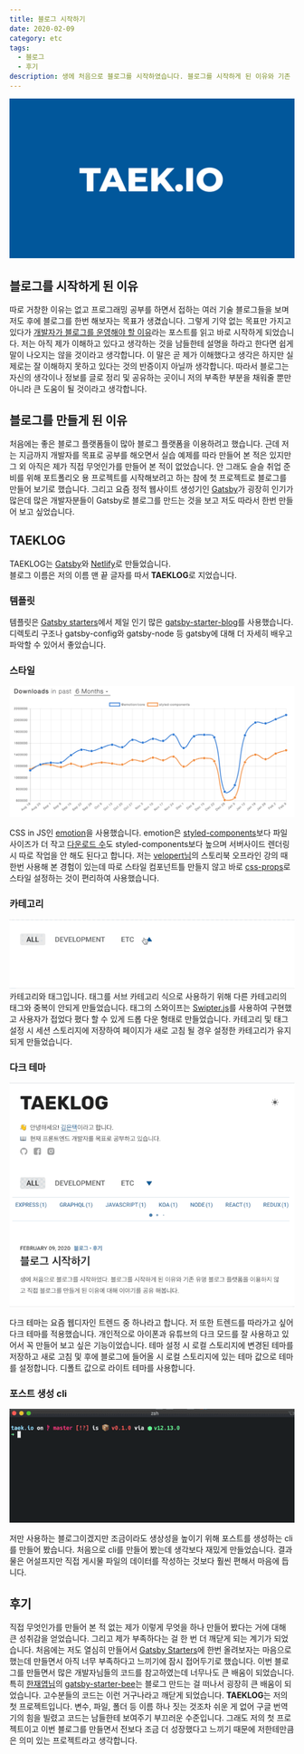 ```yaml
---
title: 블로그 시작하기
date: 2020-02-09
category: etc
tags:
  - 블로그
  - 후기
description: 생에 처음으로 블로그를 시작하였습니다. 블로그를 시작하게 된 이유와 기존 유명 블로그 플랫폼을 이용하지 않고 직접 블로그를 만들게 된 이유에 대해 이야기를 공유 해봅니다.
---
```


![blog url image](../../../assets/blog-name.svg)

## 블로그를 시작하게 된 이유

따로 거창한 이유는 없고 프로그래밍 공부를 하면서 접하는 여러 기술 블로그들을 보며 저도 후에 블로그를 한번 해보자는 목표가 생겼습니다. 그렇게 기약 없는 목표만 가지고 있다가 [개발자가 블로그를 운영해야 할 이유](https://taegon.kim/archives/7107)라는 포스트를 읽고 바로 시작하게 되었습니다. 저는 아직 제가 이해하고 있다고 생각하는 것을 남들한테 설명을 하라고 한다면 쉽게 말이 나오지는 않을 것이라고 생각합니다. 이 말은 곧 제가 이해했다고 생각은 하지만 실제로는 잘 이해하지 못하고 있다는 것의 반증이지 아닐까 생각합니다. 따라서 블로그는 자신의 생각이나 정보를 글로 정리 및 공유하는 곳이니 저의 부족한 부분을 채워줄 뿐만 아니라 큰 도움이 될 것이라고 생각합니다.

## 블로그를 만들게 된 이유
처음에는 좋은 블로그 플랫폼들이 많아 블로그 플랫폼을 이용하려고 했습니다. 근데 저는 지금까지 개발자를 목표로 공부를 해오면서 실습 예제를 따라 만들어 본 적은 있지만 그 외 아직은 제가 직접 무엇인가를 만들어 본 적이 없었습니다. 안 그래도 슬슬 취업 준비를 위해 포트폴리오 용 프로젝트를 시작해보려고 하는 참에 첫 프로젝트로 블로그를 만들어 보기로 했습니다. 그리고 요즘 정적 웹사이트 생성기인 [Gatsby](https://www.gatsbyjs.org/)가 굉장히 인기가 많은데 많은 개발자분들이 Gatsby로 블로그를 만드는 것을 보고 저도 따라서 한번 만들어 보고 싶었습니다.

## TAEKLOG
TAEKLOG는 [Gatsby](https://www.gatsbyjs.org/)와 [Netlify](https://www.netlify.com/)로 만들었습니다.<br>
블로그 이름은 저의 이름 맨 끝 글자를 따서 **TAEKLOG**로 지었습니다.

### 템플릿
템플릿은 [Gatsby starters](https://www.gatsbyjs.org/starters/?v=2)에서 제일 인기 많은 [gatsby-starter-blog](https://github.com/gatsbyjs/gatsby-starter-blog)를 사용했습니다. 디렉토리 구조나 gatsby-config와 gatsby-node 등 gatsby에 대해 더 자세히 배우고 파악할 수 있어서 좋았습니다.

### 스타일

![npm trends](images/npm-trends.png)

CSS in JS인 [emotion](https://emotion.sh/docs/introduction)을 사용했습니다. emotion은 [styled-components](https://styled-components.com/)보다 파일 사이즈가 더 작고 [다운로드 수](https://www.npmtrends.com/@emotion/core-vs-styled-components)도 styled-components보다 높으며 서버사이드 렌더링 시 따로 작업을 안 해도 된다고 합니다. 저는 [velopert님](https://velopert.com/)의 스토리북 오프라인 강의 때 한번 사용해 본 경험이 있는데 따로 스타일 컴포넌트틀 만들지 않고  바로 [css-props](https://emotion.sh/docs/css-prop)로 스타일 설정하는 것이 편리하여 사용했습니다.
 
### 카테고리

![카테고리](./images/category.gif)
카테고리와 태그입니다. 태그를 서브 카테고리 식으로 사용하기 위해 다른 카테고리의 태그와 중복이 안되게 만들었습니다. 태그의 스와이프는 [Swipter.js](https://swiperjs.com/)를 사용하여 구현했고 사용자가 접었다 폈다 할 수 있게 드롭 다운 형태로 만들었습니다.  카테고리 및 태그 설정 시 세션 스토리지에 저장하여 페이지가 새로 고침 될 경우 설정한 카테고리가 유지되게 만들었습니다.
 
### 다크 테마

![다크 테마](./images/dark-mode.gif)

다크 테마는 요즘 웹디자인 트렌드 중 하나라고 합니다. 저 또한 트렌드를 따라가고 싶어 다크 테마를 적용했습니다. 개인적으로 아이폰과 유튜브의 다크 모드를 잘 사용하고 있어서 꼭 만들어 보고 싶은 기능이었습니다. 
테마 설정 시 로컬 스토리지에 변경된 테마를 저장하고 새로 고침 및 후에 블로그에 들어올 시 로컬 스토리지에 있는 테마 값으로 테마를 설정합니다. 디폴트 값으로 라이트 테마를 사용합니다.
 
### 포스트 생성 cli

![cli](./images/cli.gif)

저만 사용하는 블로그이겠지만 조금이라도 생상성을 높이기 위해 포스트를 생성하는 cli를 만들어 봤습니다. 처음으로 cli를 만들어 봤는데 생각보다 재밌게 만들었습니다. 결과물은 어설프지만 직접 게시물 파일의 데이터를 작성하는 것보다 훨씬 편해서 마음에 듭니다.

## 후기
직접 무엇인가를 만들어 본 적 없는 제가 이렇게 무엇을 하나 만들어 봤다는 거에 대해 큰 성취감을 얻었습니다. 그리고 제가 부족하다는 걸 한 번 더 깨닫게 되는 계기가 되었습니다. 처음에는 저도 열심히 만들어서 [Gatsby Starters](https://www.gatsbyjs.org/starters/?v=2)에 한번 올려보자는 마음으로 했는데 만들면서 아직 너무 부족하다고 느끼기에 잠시 접어두기로 했습니다. 이번 블로그를 만들면서 많은 개발자님들의 코드를 참고하였는데 너무나도 큰 배움이 되었습니다. 특히 [한재엽님](https://jbee.io/)의 [gatsby-starter-bee](https://github.com/JaeYeopHan/gatsby-starter-bee)는 블로그 만드는 걸 떠나서 굉장히 큰 배움이 되었습니다. 고수분들의 코드는 이런 거구나라고 깨닫게 되었습니다. **TAEKLOG**는 저의 첫 프로젝트입니다. 변수, 파일, 폴더 등 이름 하나 짓는 것조차 쉬운 게 없어 구글 번역기의 힘을 빌렸고 코드는 남들한테 보여주기 부끄러운 수준입니다. 그래도 저의 첫 프로젝트이고 이번 블로그를 만들면서 전보다 조금 더 성장했다고 느끼기 때문에 저한테만큼은 의미 있는 프로젝트라고 생각합니다.